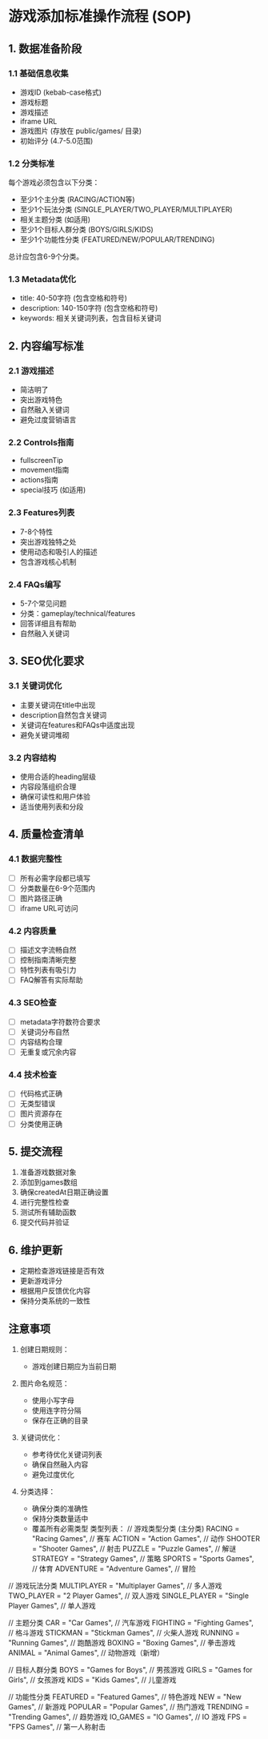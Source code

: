 # 游戏添加标准操作流程 (SOP)

## 1. 数据准备阶段

### 1.1 基础信息收集
- 游戏ID (kebab-case格式)
- 游戏标题
- 游戏描述
- iframe URL
- 游戏图片 (存放在 public/games/ 目录)
- 初始评分 (4.7-5.0范围)

### 1.2 分类标准
每个游戏必须包含以下分类：
- 至少1个主分类 (RACING/ACTION等)
- 至少1个玩法分类 (SINGLE_PLAYER/TWO_PLAYER/MULTIPLAYER)
- 相关主题分类 (如适用)
- 至少1个目标人群分类 (BOYS/GIRLS/KIDS)
- 至少1个功能性分类 (FEATURED/NEW/POPULAR/TRENDING)

总计应包含6-9个分类。

### 1.3 Metadata优化
- title: 40-50字符 (包含空格和符号)
- description: 140-150字符 (包含空格和符号)
- keywords: 相关关键词列表，包含目标关键词

## 2. 内容编写标准

### 2.1 游戏描述
- 简洁明了
- 突出游戏特色
- 自然融入关键词
- 避免过度营销语言

### 2.2 Controls指南
- fullscreenTip
- movement指南
- actions指南
- special技巧 (如适用)

### 2.3 Features列表
- 7-8个特性
- 突出游戏独特之处
- 使用动态和吸引人的描述
- 包含游戏核心机制

### 2.4 FAQs编写
- 5-7个常见问题
- 分类：gameplay/technical/features
- 回答详细且有帮助
- 自然融入关键词

## 3. SEO优化要求

### 3.1 关键词优化
- 主要关键词在title中出现
- description自然包含关键词
- 关键词在features和FAQs中适度出现
- 避免关键词堆砌

### 3.2 内容结构
- 使用合适的heading层级
- 内容段落组织合理
- 确保可读性和用户体验
- 适当使用列表和分段

## 4. 质量检查清单

### 4.1 数据完整性
- [ ] 所有必需字段都已填写
- [ ] 分类数量在6-9个范围内
- [ ] 图片路径正确
- [ ] iframe URL可访问

### 4.2 内容质量
- [ ] 描述文字流畅自然
- [ ] 控制指南清晰完整
- [ ] 特性列表有吸引力
- [ ] FAQ解答有实际帮助

### 4.3 SEO检查
- [ ] metadata字符数符合要求
- [ ] 关键词分布自然
- [ ] 内容结构合理
- [ ] 无重复或冗余内容

### 4.4 技术检查
- [ ] 代码格式正确
- [ ] 无类型错误
- [ ] 图片资源存在
- [ ] 分类使用正确

## 5. 提交流程

1. 准备游戏数据对象
2. 添加到games数组
3. 确保createdAt日期正确设置
4. 进行完整性检查
5. 测试所有辅助函数
6. 提交代码并验证

## 6. 维护更新

- 定期检查游戏链接是否有效
- 更新游戏评分
- 根据用户反馈优化内容
- 保持分类系统的一致性

## 注意事项

1. 创建日期规则：
    - 游戏创建日期应为当前日期
2. 图片命名规范：
   - 使用小写字母
   - 使用连字符分隔
   - 保存在正确的目录

3. 关键词优化：
   - 参考待优化关键词列表
   - 确保自然融入内容
   - 避免过度优化

4. 分类选择：
   - 确保分类的准确性
   - 保持分类数量适中
   - 覆盖所有必需类型
类型列表：
// 游戏类型分类 (主分类)
  RACING = "Racing Games",      // 赛车
  ACTION = "Action Games",      // 动作
  SHOOTER = "Shooter Games",    // 射击
  PUZZLE = "Puzzle Games",      // 解谜
  STRATEGY = "Strategy Games",  // 策略
  SPORTS = "Sports Games",      // 体育
  ADVENTURE = "Adventure Games", // 冒险
  
  // 游戏玩法分类
  MULTIPLAYER = "Multiplayer Games",    // 多人游戏
  TWO_PLAYER = "2 Player Games",        // 双人游戏
  SINGLE_PLAYER = "Single Player Games", // 单人游戏

  
  // 主题分类
  CAR = "Car Games",           // 汽车游戏
  FIGHTING = "Fighting Games", // 格斗游戏
  STICKMAN = "Stickman Games", // 火柴人游戏
  RUNNING = "Running Games",   // 跑酷游戏
  BOXING = "Boxing Games",     // 拳击游戏
  ANIMAL = "Animal Games",     // 动物游戏（新增）
  
  // 目标人群分类
  BOYS = "Games for Boys",     // 男孩游戏
  GIRLS = "Games for Girls",   // 女孩游戏
  KIDS = "Kids Games",         // 儿童游戏
  
  // 功能性分类
  FEATURED = "Featured Games",  // 特色游戏
  NEW = "New Games",           // 新游戏
  POPULAR = "Popular Games",   // 热门游戏
  TRENDING = "Trending Games", // 趋势游戏
  IO_GAMES = "IO Games",        // IO 游戏
  FPS = "FPS Games",            // 第一人称射击